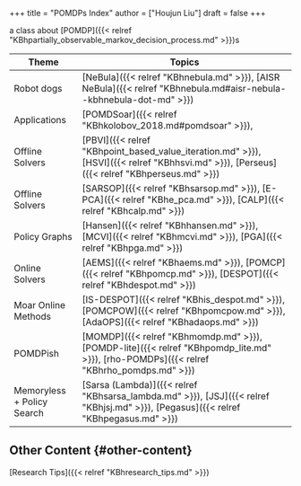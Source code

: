 +++
title = "POMDPs Index"
author = ["Houjun Liu"]
draft = false
+++

a class about [POMDP]({{< relref "KBhpartially_observable_markov_decision_process.md" >}})s

| Theme                      | Topics                                                                                                                                     |
|----------------------------|--------------------------------------------------------------------------------------------------------------------------------------------|
| Robot dogs                 | [NeBula]({{< relref "KBhnebula.md" >}}), [AISR NeBula]({{< relref "KBhnebula.md#aisr-nebula--kbhnebula-dot-md" >}})                        |
| Applications               | [POMDSoar]({{< relref "KBhkolobov_2018.md#pomdsoar" >}}),                                                                                  |
| Offline Solvers            | [PBVI]({{< relref "KBhpoint_based_value_iteration.md" >}}), [HSVI]({{< relref "KBhhsvi.md" >}}), [Perseus]({{< relref "KBhperseus.md" >}}) |
| Offline Solvers            | [SARSOP]({{< relref "KBhsarsop.md" >}}), [E-PCA]({{< relref "KBhe_pca.md" >}}), [CALP]({{< relref "KBhcalp.md" >}})                        |
| Policy Graphs              | [Hansen]({{< relref "KBhhansen.md" >}}), [MCVI]({{< relref "KBhmcvi.md" >}}), [PGA]({{< relref "KBhpga.md" >}})                            |
| Online Solvers             | [AEMS]({{< relref "KBhaems.md" >}}), [POMCP]({{< relref "KBhpomcp.md" >}}), [DESPOT]({{< relref "KBhdespot.md" >}})                        |
| Moar Online Methods        | [IS-DESPOT]({{< relref "KBhis_despot.md" >}}), [POMCPOW]({{< relref "KBhpomcpow.md" >}}), [AdaOPS]({{< relref "KBhadaops.md" >}})          |
| POMDPish                   | [MOMDP]({{< relref "KBhmomdp.md" >}}), [POMDP-lite]({{< relref "KBhpomdp_lite.md" >}}), [rho-POMDPs]({{< relref "KBhrho_pomdps.md" >}})    |
| Memoryless + Policy Search | [Sarsa (Lambda)]({{< relref "KBhsarsa_lambda.md" >}}), [JSJ]({{< relref "KBhjsj.md" >}}), [Pegasus]({{< relref "KBhpegasus.md" >}})        |


## Other Content {#other-content}

[Research Tips]({{< relref "KBhresearch_tips.md" >}})
